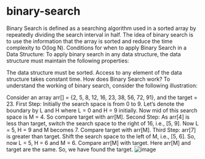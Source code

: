 # binary-search
Binary Search is defined as a searching algorithm used in a sorted array by repeatedly dividing the search interval in half. The idea of binary search is to use the information that the array is sorted and reduce the time complexity to O(log N). 
Conditions for when to apply Binary Search in a Data Structure:
To apply binary search in any data structure, the data structure must maintain the following properties:

The data structure must be sorted.
Access to any element of the data structure takes constant time.
How does Binary Search work?
To understand the working of binary search, consider the following illustration:

Consider an array arr[] = {2, 5, 8, 12, 16, 23, 38, 56, 72, 91}, and the target = 23.
First Step: 
Initially the search space is from 0 to 9. 
Let’s denote the boundary by L and H where L = 0 and H = 9 initially. 
Now mid of this search space is M = 4. 
So compare target with arr[M].
Second Step: 
As arr[4] is less than target, switch the search space to the right of 16, i.e., [5, 9]. 
Now L = 5, H = 9 and M becomes 7. 
Compare target with arr[M].
Third Step: 
arr[7] is greater than target. 
Shift the search space to the left of M, i.e., [5, 6]. 
So, now L = 5, H = 6 and M = 6. 
Compare arr[M] with target. 
Here arr[M] and target are the same. 
So, we have found the target.
![image](https://user-images.githubusercontent.com/125942960/234377839-55080811-f4ac-416d-ba73-4e316db9042d.png)
